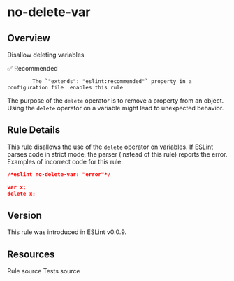 
# no-delete-var
## Overview
Disallow deleting variables


✅ Recommended

            The `"extends": "eslint:recommended"` property in a configuration file  enables this rule
        


The purpose of the `delete` operator is to remove a property from an object. Using the `delete` operator on a variable might lead to unexpected behavior.
## Rule Details
This rule disallows the use of the `delete` operator on variables.
If ESLint parses code in strict mode, the parser (instead of this rule) reports the error.
Examples of incorrect code for this rule:


```json
/*eslint no-delete-var: "error"*/

var x;
delete x;
```

## Version
This rule was introduced in ESLint v0.0.9.
## Resources

Rule source 
Tests source 

